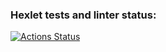 ### Hexlet tests and linter status:
[![Actions Status](https://github.com/kcirfuf/python-project-50/actions/workflows/hexlet-check.yml/badge.svg)](https://github.com/kcirfuf/python-project-50/actions)